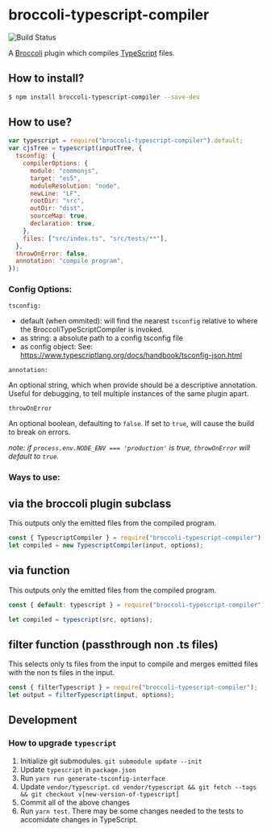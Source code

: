 # broccoli-typescript-compiler

![Build Status](https://github.com/tildeio/broccoli-typescript-compiler/workflows/CI/badge.svg)

A [Broccoli](https://github.com/broccolijs/broccoli) plugin which
compiles [TypeScript](http://www.typescriptlang.org) files.

## How to install?

```sh
$ npm install broccoli-typescript-compiler --save-dev
```

## How to use?

```js
var typescript = require("broccoli-typescript-compiler").default;
var cjsTree = typescript(inputTree, {
  tsconfig: {
    compilerOptions: {
      module: "commonjs",
      target: "es5",
      moduleResolution: "node",
      newLine: "LF",
      rootDir: "src",
      outDir: "dist",
      sourceMap: true,
      declaration: true,
    },
    files: ["src/index.ts", "src/tests/**"],
  },
  throwOnError: false,
  annotation: "compile program",
});
```

### Config Options:

`tsconfig:`

- default (when ommited): will find the nearest `tsconfig` relative to where the BroccoliTypeScriptCompiler is invoked.
- as string: a absolute path to a config tsconfig file
- as config object: See: https://www.typescriptlang.org/docs/handbook/tsconfig-json.html

`annotation:`

An optional string, which when provide should be a descriptive annotation. Useful for debugging, to tell multiple instances of the same plugin apart.

`throwOnError`

An optional boolean, defaulting to `false`. If set to `true`, will cause the build to break on errors.

*note: if `process.env.NODE_ENV === 'production'` is true, `throwOnError` will default to `true`.*

### Ways to use:

## via the broccoli plugin subclass

This outputs only the emitted files from the compiled program.

```js
const { TypescriptCompiler } = require("broccoli-typescript-compiler");
let compiled = new TypescriptCompiler(input, options);
```

## via function

This outputs only the emitted files from the compiled program.

```js
const { default: typescript } = require("broccoli-typescript-compiler");

let compiled = typescript(src, options);
```

## filter function (passthrough non .ts files)

This selects only ts files from the input to compile and merges emitted files with the non ts files in the input.

```js
const { filterTypescript } = require("broccoli-typescript-compiler");
let output = filterTypescript(input, options);
```

## Development

### How to upgrade `typescript`

1. Initialize git submodules. `git submodule update --init`
2. Update `typescript` in `package.json`
3. Run `yarn run generate-tsconfig-interface`
4. Update `vendor/typescript`. `cd vendor/typescript && git fetch --tags && git checkout v[new-version-of-typescript]`
5. Commit all of the above changes
6. Run `yarn test`. There may be some changes needed to the tests to accomidate changes in TypeScript.
